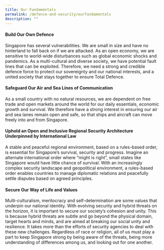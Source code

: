 ```yaml
---
title: Our Fundamentals
permalink: /defence-and-security/ourfundamentals
description: ""
---
```



#### Build Our Own Defence

Singapore has several vulnerabilities. We are small in size and have no hinterland to fall back on if we are attacked. As an open economy, we are sensitive to world-wide disturbances such as global economic shocks and pandemics. As a multi-cultural and diverse society, we have potential fault lines that can be exploited. Therefore, we need a strong and credible defence force to protect our sovereignty and our national interests, and a united society that stays together to ensure Total Defence.

#### Safeguard Our Air and Sea Lines of Communication

As a small country with no natural resources, we are dependent on free trade and open markets around the world for our daily essentials, economic growth and survival. We therefore have a strong interest in ensuring our air and sea lanes remain open and safe, so that ships and aircraft can move freely into and from Singapore. 

#### Uphold an Open and Inclusive Regional Security Architecture Underpinned by International Law

A stable and peaceful regional environment, based on a rules-based order, is essential for Singapore’s survival, security and progress. Imagine an alternate international order where “might is right”, small states like Singapore would have little chance of survival. With an increasingly complex security landscape and geopolitical environment, a rules-based order enables countries to manage diplomatic relations and peacefully settle disputes based on agreed principles.

#### Secure Our Way of Life and Values

Multi-culturalism, meritocracy and self-determination are some values that underpin our national identity. With evolving security and hybrid threats on the horizon, it is important to secure our society’s cohesion and unity. This is because hybrid threats are subtle and go beyond the physical domain, target hearts and minds, and are aimed at breaking our social unity and resilience. It takes more than the efforts of security agencies to deal with these new challenges. Regardless of race or religion, all of us must play a part to keep Singapore strong by being aware of the threats, being more understanding of differences among us, and looking out for one another.